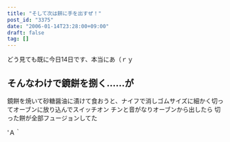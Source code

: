 ```yaml
---
title: "そして次は餅に手を出すぜ！"
post_id: "3375"
date: "2006-01-14T23:28:00+09:00"
draft: false
tag: []
---
```



どう見ても既に今日14日です、本当にあ（ｒｙ
## そんなわけで鏡餅を捌く……が
鏡餅を焼いて砂糖醤油に漬けて食おうと、ナイフで消しゴムサイズに細かく切ってオーブンに放り込んでスイッチオン チンと音がなりオーブンから出したら 切った餅が全部フュージョンしてた

'Ａ｀
